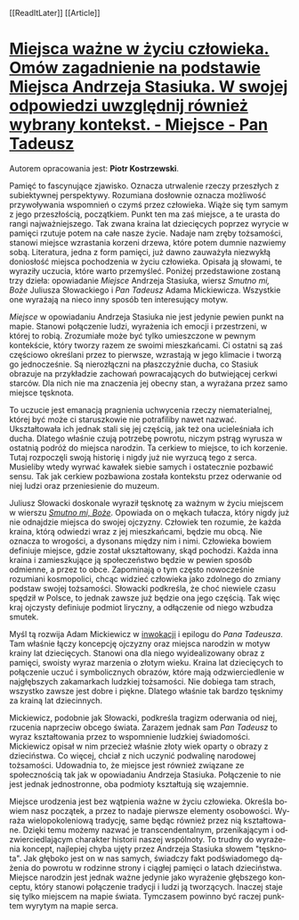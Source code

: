 [[ReadItLater]] [[Article]]

# [Miejsca ważne w życiu człowieka. Omów zagadnienie na podstawie Miejsca Andrzeja Stasiuka. W swojej odpowiedzi uwzględnij również wybrany kontekst. - Miejsce - Pan Tadeusz](https://poezja.org/wz/interpretacja/5793/Miejsca_wazne_w_zyciu_czlowieka_Omow_zagadnienie_na_podstawie_Miejsca_Andrzeja_S)

Autorem opracowania jest: **Piotr Kostrzewski**.

Pamięć to fascynujące zjawisko. Oznacza utrwalenie rzeczy przeszłych z subiektywnej perspektywy. Rozumiana dosłownie oznacza możliwość przywoływania wspomnień o czymś przez człowieka. Wiąże się tym samym z jego przeszłością, początkiem. Punkt ten ma zaś miejsce, a te urasta do rangi najważniejszego. Tak zwana kraina lat dziecięcych poprzez wyrycie w pamięci rzutuje potem na całe nasze życie. Nadaje nam zręby tożsamości, stanowi miejsce wzrastania korzeni drzewa, które potem dumnie nazwiemy sobą. Literatura, jedna z form pamięci, już dawno zauważyła niezwykłą doniosłość miejsca pochodzenia w życiu człowieka. Opisała ją słowami, te wyraziły uczucia, które warto przemyśleć. Poniżej przedstawione zostaną trzy dzieła: opowiadanie *Miejsce* Andrzeja Stasiuka, wiersz *Smutno mi, Boże* Juliusza Słowackiego i *Pan Tadeusz* Adama Mickiewicza. Wszystkie one wyrażają na nieco inny sposób ten interesujący motyw.

*Miejsce* w opowiadaniu Andrzeja Stasiuka nie jest jedynie pewien punkt na mapie. Stanowi połączenie ludzi, wyrażenia ich emocji i przestrzeni, w której to robią. Zrozumiałe może być tylko umieszczone w pewnym kontekście, który tworzy razem ze swoimi mieszkańcami. Ci ostatni są zaś częściowo określani przez to pierwsze, wzrastają w jego klimacie i tworzą go jednocześnie. Są nierozłączni na płaszczyźnie ducha, co Stasiuk obrazuje na przykładzie zachowań powracających do butwiejącej cerkwi starców. Dla nich nie ma znaczenia jej obecny stan, a wyrażana przez samo miejsce tęsknota.

To uczucie jest emanacją pragnienia uchwycenia rzeczy niematerialnej, której być może ci staruszkowie nie potrafiliby nawet nazwać. Ukształtowała ich jednak stali się jej częścią, jak też ona ucieleśniała ich ducha. Dlatego właśnie czują potrzebę powrotu, niczym pstrąg wyrusza w ostatnią podróż do miejsca narodzin. Ta cerkiew to miejsce, to ich korzenie. Tutaj rozpoczęli swoją historię i nigdy już nie wyrzucą tego z serca. Musieliby wtedy wyrwać kawałek siebie samych i ostatecznie pozbawić sensu. Tak jak cerkiew pozbawiona została kontekstu przez oderwanie od niej ludzi oraz przeniesienie do muzeum.

Juliusz Słowacki doskonale wyraził tęsknotę za ważnym w życiu miejscem w wierszu [*Smutno mi, Boże*](https://poezja.org/wz/Juliusz_Slowacki/23884/Hymn_o_zachodzie_slonca_na_morzu_Smutno_mi_Boze). Opowiada on o mękach tułacza, który nigdy już nie odnajdzie miejsca do swojej ojczyzny. Człowiek ten rozumie, że każda kraina, którą odwiedzi wraz z jej mieszkańcami, będzie mu obcą. Nie oznacza to wrogości, a dysonans między nim i nimi. Człowieka bowiem definiuje miejsce, gdzie został ukształtowany, skąd pochodzi. Każda inna kraina i zamieszkujące ją społeczeństwo będzie w pewien sposób odmienne, a przez to obce. Zapominają o tym często nowocześnie rozumiani kosmopolici, chcąc widzieć człowieka jako zdolnego do zmiany podstaw swojej tożsamości. Słowacki podkreśla, że choć niewiele czasu spędził w Polsce, to jednak zawsze już będzie ona jego częścią. Tak więc kraj ojczysty definiuje podmiot liryczny, a odłączenie od niego wzbudza smutek.

Myśl tą rozwija Adam Mickiewicz w [inwokacji](https://poezja.org/wz/Adam_Mickiewicz/27804/Inwokacja_Litwo_Ojczyzno_moja) i epilogu do *Pana Tadeusza*. Tam właśnie łączy koncepcję ojczyzny oraz miejsca narodzin w motyw krainy lat dziecięcych. Stanowi ona dla niego wyidealizowany obraz z pamięci, swoisty wyraz marzenia o złotym wieku. Kraina lat dziecięcych to połączenie uczuć i symbolicznych obrazów, które mają odzwierciedlenie w najgłębszych zakamarkach ludzkiej tożsamości. Nie dobiega tam strach, wszystko zawsze jest dobre i piękne. Dlatego właśnie tak bardzo tęsknimy za krainą lat dziecinnych.

Mickiewicz, podobnie jak Słowacki, podkreśla tragizm oderwania od niej, rzucenia naprzeciw obcego świata. Zarazem jednak sam *Pan Tadeusz* to wyraz kształtowania przez to wspomnienie ludzkiej świadomości. Mickiewicz opisał w nim przecież właśnie złoty wiek oparty o obrazy z dzieciństwa. Co więcej, chciał z nich uczynić podwalinę narodowej tożsamości. Udowadnia to, że miejsce jest również związane ze społecznością tak jak w opowiadaniu Andrzeja Stasiuka. Połączenie to nie jest jednak jednostronne, oba podmioty kształtują się wzajemnie.

Miej­sce uro­dze­nia jest bez wąt­pie­nia waż­ne w ży­ciu czło­wie­ka. Okre­śla bo­wiem nasz po­czą­tek, a przez to na­da­je pierw­sze ele­men­ty oso­bo­wo­ści. Wy­ra­ża wie­lo­po­ko­le­nio­wą tra­dy­cję, same bę­dąc rów­nież przez nią kształ­to­wa­ne. Dzię­ki temu mo­że­my na­zwać je trans­cen­den­tal­nym, prze­ni­ka­ją­cym i od­zwier­cie­dla­ją­cym cha­rak­ter hi­sto­rii na­szej wspól­no­ty. To trud­ny do wy­ra­że­nia kon­cept, naj­le­piej chy­ba uję­ty przez An­drze­ja Sta­siu­ka sło­wem "tę­sk­no­ta". Jak głę­bo­ko jest on w nas sa­mych, świad­czy fakt pod­świa­do­me­go dą­że­nia do po­wro­tu w ro­dzin­ne stro­ny i cią­głej pa­mię­ci o la­tach dzie­ciń­stwa. Miej­sce na­ro­dzin jest jed­nak waż­ne je­dy­nie jako wy­ra­że­nie głęb­sze­go kon­cep­tu, któ­ry sta­no­wi po­łą­cze­nie tra­dy­cji i lu­dzi ją two­rzą­cych. Ina­czej sta­je się tyl­ko miej­scem na ma­pie świa­ta. Tym­cza­sem po­win­no być ra­czej punk­tem wy­ry­tym na ma­pie ser­ca.